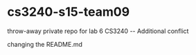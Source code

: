 # cs3240-s15-team09
throw-away private repo for lab 6 CS3240 -- Additional conflict

changing the README.md
